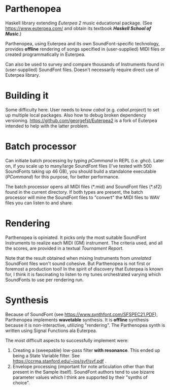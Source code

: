 # Parthenopea
Haskell library extending *Euterpea 2* music educational package. (See https://www.euterpea.com/ and obtain its textbook ***Haskell School of Music***.)

Parthenopea, using Euterpea and its own SoundFont-specific technology, provides **offline** rendering of songs specified in (user-supplied) MIDI files or created programmatically in Euterpea.

Can also be used to survey and compare thousands of Instruments found in (user-supplied) SoundFont files. Doesn't necessarily require direct use of Euterpea library.

# Building it
Some difficulty here. User needs to know *cabal* (e.g. *cabal.project*) to set up multiple local packages. Also how to debug broken dependency versioning. https://github.com/georgefst/Euterpea2 is a fork of Euterpea intended to help with the latter problem.

# Batch processor
Can initiate batch processing by typing *pCommand* in REPL (i.e. *ghci*). Later on, if you scale up to many/large SoundFont files (I've tested with 500 SoundFonts taking up 46 GB), you should build a standalone executable (*PCommand*) for this purpose, for better performance.

The batch processor opens all MIDI files (\*.mid) and SoundFont files (\*.sf2) found in the current directory. If both types are present, the batch processor will mine the SoundFont files to "convert" the MIDI files to WAV files you can listen to and share.

# Rendering
Parthenopea is opiniated. It picks only the most suitable SoundFont Instruments to realize each MIDI (GM) instrument. The criteria used, and all the scores, are provided in a textual *Tournament Report*.

Note that the result obtained when mixing Instruments from *unrelated* SoundFont files won't sound cohesive. But Parthenopea is not first or foremost a production tool! In the spirit of discovery that Euterpea is known for, I think it is fascinating to listen to my tunes orchestrated varying which SoundFonts to use per rendering run.

# Synthesis
Because of SoundFont (see https://www.synthfont.com/SFSPEC21.PDF), Parthenopea implements **wavetable** synthesis. It is **offline** synthesis because it is non-interactive, utilizing "rendering". The Parthenopea synth is written using Signal Functions ala Euterpea. 

The most difficult aspects to successfully implement were:
1. Creating a (sweepable) low-pass filter **with resonance**. This ended up being a State Variable filter. See https://ccrma.stanford.edu/~jos/svf/svf.pdf .
2. Envelope processing (important for note articulation other than that present in the Sample itself). SoundFont authors tend to use bizarre parameter values which I think are supported by their "synths of choice".
